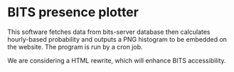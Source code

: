 BITS presence plotter
=====================

This software fetches data from bits-server 
database then calculates hourly-based probability 
and outputs a PNG histogram to be embedded on the website.
The program is run by a cron job.

We are considering a HTML rewrite, which will enhance BITS accessibility.
